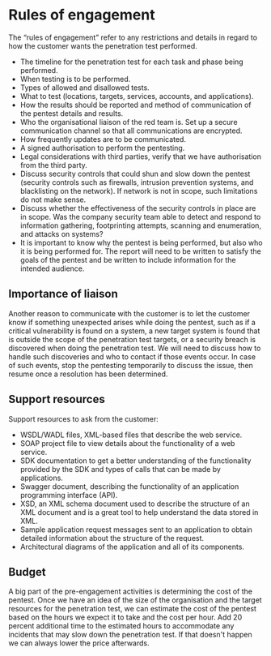 # Rules of engagement

The “rules of engagement” refer to any restrictions and details in regard to
how the customer wants the penetration test performed.

* The timeline for the penetration test for each task and phase being performed.
* When testing is to be performed.
* Types of allowed and disallowed tests.
* What to test (locations, targets, services, accounts, and applications).
* How the results should be reported and method of communication of the pentest details and results. 
* Who the organisational liaison of the red team is. Set up a secure communication channel so that all communications are encrypted.
* How frequently updates are to be communicated.
* A signed authorisation to perform the pentesting.
* Legal considerations with third parties, verify that we have authorisation from the third party.
* Discuss security controls that could shun and slow down the pentest (security controls such as
firewalls, intrusion prevention systems, and blacklisting on the network). If network is not in scope, such limitations do not make sense.
* Discuss whether the effectiveness of the security controls in place are in scope. Was the company security team able to detect
and respond to information gathering, footprinting attempts, scanning and enumeration, and attacks on systems?
* It is important to know why the pentest is being performed, but also who it is
being performed for. The report will need to be written to satisfy the goals of the pentest and be written to include 
information for the intended audience.

## Importance of liaison

Another reason to communicate with the customer is to let the customer know if something unexpected arises while doing 
the pentest, such as if a critical vulnerability is found on a system, a new target system is found that is outside 
the scope of the penetration test targets, or a security breach is discovered when doing the penetration test. 
We will need to discuss how to handle such discoveries and who to contact if those events occur. In case of such 
events, stop the pentesting temporarily to discuss the issue, then resume once a resolution has been determined.

## Support resources

Support resources to ask from the customer:

* WSDL/WADL files, XML-based files that describe the web service.
* SOAP project file to view details about the functionality of a web service.
* SDK documentation to get a better understanding of the functionality provided by the SDK and types of calls that can 
be made by applications.
* Swagger document, describing the functionality of an application programming interface (API). 
* XSD, an XML schema document used to describe the structure of an XML document and is a great tool to help understand 
the data stored in XML.
* Sample application request messages sent to an application to obtain detailed information about the
structure of the request.
* Architectural diagrams of the application and all of its components.

## Budget
A big part of the pre-engagement activities is determining the cost of the pentest. Once we have an idea of the 
size of the organisation and the target resources for the penetration test, we can estimate the cost of the
pentest based on the hours we expect it to take and the cost per hour. Add 20 percent additional time to the 
estimated hours to accommodate any incidents that may slow down the penetration test. If that doesn't happen 
we can always lower the price afterwards.